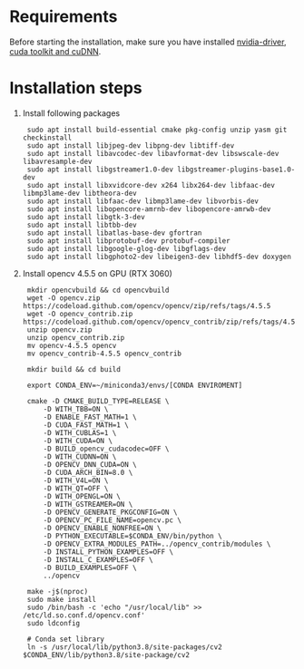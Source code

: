 # Requirements

Before starting the installation, make sure you have installed [nvidia-driver](https://www.nvidia.com/en-us/drivers/unix), [cuda toolkit and cuDNN](https://github.com/mfatiho/scripts/tree/main/cudatoolkit-cudnn/ubuntu20.04).

# Installation steps

1. Install following packages

        sudo apt install build-essential cmake pkg-config unzip yasm git checkinstall
        sudo apt install libjpeg-dev libpng-dev libtiff-dev
        sudo apt install libavcodec-dev libavformat-dev libswscale-dev libavresample-dev
        sudo apt install libgstreamer1.0-dev libgstreamer-plugins-base1.0-dev
        sudo apt install libxvidcore-dev x264 libx264-dev libfaac-dev libmp3lame-dev libtheora-dev
        sudo apt install libfaac-dev libmp3lame-dev libvorbis-dev
        sudo apt install libopencore-amrnb-dev libopencore-amrwb-dev
        sudo apt install libgtk-3-dev
        sudo apt install libtbb-dev
        sudo apt install libatlas-base-dev gfortran
        sudo apt install libprotobuf-dev protobuf-compiler
        sudo apt install libgoogle-glog-dev libgflags-dev
        sudo apt install libgphoto2-dev libeigen3-dev libhdf5-dev doxygen

2. Install opencv 4.5.5 on GPU (RTX 3060)

        mkdir opencvbuild && cd opencvbuild
        wget -O opencv.zip https://codeload.github.com/opencv/opencv/zip/refs/tags/4.5.5
        wget -O opencv_contrib.zip https://codeload.github.com/opencv/opencv_contrib/zip/refs/tags/4.5.5
        unzip opencv.zip
        unzip opencv_contrib.zip
        mv opencv-4.5.5 opencv
        mv opencv_contrib-4.5.5 opencv_contrib

        mkdir build && cd build
        
        export CONDA_ENV=~/miniconda3/envs/[CONDA ENVIROMENT]

        cmake -D CMAKE_BUILD_TYPE=RELEASE \
            -D WITH_TBB=ON \
            -D ENABLE_FAST_MATH=1 \
            -D CUDA_FAST_MATH=1 \
            -D WITH_CUBLAS=1 \
            -D WITH_CUDA=ON \
            -D BUILD_opencv_cudacodec=OFF \
            -D WITH_CUDNN=ON \
            -D OPENCV_DNN_CUDA=ON \
            -D CUDA_ARCH_BIN=8.0 \
            -D WITH_V4L=ON \
            -D WITH_QT=OFF \
            -D WITH_OPENGL=ON \
            -D WITH_GSTREAMER=ON \
            -D OPENCV_GENERATE_PKGCONFIG=ON \
            -D OPENCV_PC_FILE_NAME=opencv.pc \
            -D OPENCV_ENABLE_NONFREE=ON \
            -D PYTHON_EXECUTABLE=$CONDA_ENV/bin/python \
            -D OPENCV_EXTRA_MODULES_PATH=../opencv_contrib/modules \
            -D INSTALL_PYTHON_EXAMPLES=OFF \
            -D INSTALL_C_EXAMPLES=OFF \
            -D BUILD_EXAMPLES=OFF \
            ../opencv

        make -j$(nproc)
        sudo make install
        sudo /bin/bash -c 'echo "/usr/local/lib" >> /etc/ld.so.conf.d/opencv.conf'
        sudo ldconfig

        # Conda set library
        ln -s /usr/local/lib/python3.8/site-packages/cv2 $CONDA_ENV/lib/python3.8/site-package/cv2
